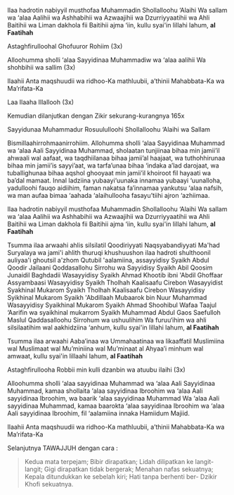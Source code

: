 Ilaa hadrotin nabiyyil musthofaa Muhammadin Shollalloohu ‘Alaihi Wa sallam wa ‘alaa Aalihii wa Ashhabihii wa Azwaajihii wa Dzurriyyaatihii wa Ahli Baitihii wa Liman dakhola fii Baitihii ajma ‘iin, kullu syai'in lillahi lahum, **al Faatihah**

Astaghfirulloohal Ghofuuror Rohiim (3x)

Alloohumma sholli ‘alaa Sayyidinaa Muhammadiw wa ‘alaa aalihii Wa shohbihii wa sallim (3x)

Ilaahii Anta maqshuudii wa ridhoo-Ka mathluubii, a’thinii Mahabbata-Ka wa Ma’rifata-Ka

Laa Ilaaha Illallooh (3x)

Kemudian dilanjutkan dengan Zikir sekurang-kurangnya 165x

Sayyidunaa Muhammadur Rosuululloohi Shollalloohu ‘Alaihi wa Sallam

Bismillaahirrohmaanirrohiim. Allohumma sholli ‘alaa Sayyidinaa Muhammad wa ‘alaa Aali Sayyidinaa Muhammad, sholaatan tunjiinaa bihaa min jamii’il ahwaali wal aafaat, wa taqdhiilanaa bihaa jamii’al haajaat, wa tuthohhirunaa bihaa min jamii’is sayyi’aat, wa tarfa’unaa bihaa ‘indaka a’lad darojaat, wa tuballighunaa bihaa aqshol ghooyaat min jamii’il khoiroot fil hayaati wa ba’dal mamaat. Innal ladziina yubaayi‘uunaka innamaa yubaayi ‘uunalloha, yadulloohi fauqo aidiihim, faman nakatsa fa’innamaa yankutsu ‘alaa nafsih, wa man aufaa bimaa ‘aahada ‘alaihullooha fasayu’tiihi ajron ‘azhiimaa.

Ilaa hadrotin nabiyyil musthofaa Muhammadin Shollalloohu ‘Alaihi Wa sallam wa ‘alaa Aalihii wa Ashhabihii wa Azwaajihii wa Dzurriyyaatihii wa Ahli Baitihii wa Liman dakhola fii Baitihii ajma ‘iin, kullu syai'in lillahi lahum, **al Faatihah**

Tsumma ilaa arwaahi ahlis silsilatil Qoodiriyyati Naqsyabandiyyati Ma'had Suryalaya wa jami'i ahlith thuruqi khushuushon ilaa hadroti shulthoonil auliyaa'i ghoutsil a'zhom Qutubil 'aalamiina, assayyidisy Syaikh Abdul Qoodir Jailaani Qoddasallohu Sirrohu wa Sayyidisy Syaikh Abil Qoosim Junaidil Baghdadii Wasayyidisy Syaikh Ahmad Khootib ibni 'Abdil Ghoffaar Assyambaasi Wasayyidisy Syaikh Tholhah Kaalisaafu Cirebon Wasayyidist Syakhinal Mukarom Syaikh Tholhah Kaalisaafu Cirebon Wasayyidisy Syikhinal Mukarom Syaikh 'Abdillaah Mubaarok bin Nuur Muhammad Wasayyidisy Syaikhinal Mukarom Syaikh Ahmad Shoohibul Wafaa Taajul ‘Aarifin wa syaikhinal mukarrom Syaikh Muhammad Abdul Gaos Saefulloh Maslul Qaddasalloohu Sirrohum wa ushuulihim Wa furuu‘ihim wa ahli silsilaatihim wal aakhidziina ‘anhum, kullu syai'in lillahi lahum, **al Faatihah**

Tsumma ilaa arwaahi Aaba’inaa wa Ummahaatinaa wa likaaffatil Muslimiina wal Muslimaat wal Mu’miniina wal Mu’minaat al Ahyaa’i minhum wal amwaat, kullu syai'in lillaahi lahum, **al Faatihah**

Astaghfirullooha Robbii min kulli dzanbin wa atuubu ilaihi (3x)

Alloohumma sholli ‘alaa sayyidinaa Muhammad wa ‘alaa Aali Sayyidinaa Muhammad, kamaa shollaita ‘alaa sayyidinaa Ibroohim wa ‘alaa Aali sayyidinaa Ibroohim, wa baarik ‘alaa sayyidinaa Muhammad Wa ‘alaa Aali sayyidinaa Muhammad, kamaa baarokta ‘alaa sayyidinaa Ibroohim wa ‘alaa Aali sayyidinaa Ibroohim, fil ‘aalamiina innaka Hamiidum Majiid.

Ilaahii Anta maqshuudii wa ridhoo-Ka mathluubii, a’thinii Mahabbata-Ka wa Ma’rifata-Ka

Selanjutnya TAWAJJUH dengan cara :

> Kedua mata terpejam;
> Bibir dirapatkan;
> Lidah dilipatkan ke langit-langit;
> Gigi dirapatkan tidak bergerak;
> Menahan nafas sekuatnya;
> Kepala ditundukkan ke sebelah kiri;
> Hati tanpa berhenti ber- Dzikir Khofi sekuatnya.
